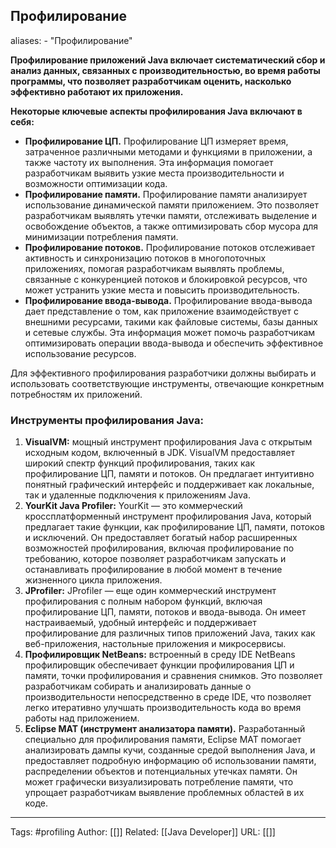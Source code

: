 ## Профилирование
aliases: 
	- "Профилирование"


**Профилирование приложений Java включает систематический сбор и анализ данных, связанных с производительностью, во время работы программы, что позволяет разработчикам оценить, насколько эффективно работают их приложения.**

**Некоторые ключевые аспекты профилирования Java включают в себя:**
- **Профилирование ЦП.** Профилирование ЦП измеряет время, затраченное различными методами и функциями в приложении, а также частоту их выполнения. Эта информация помогает разработчикам выявить узкие места производительности и возможности оптимизации кода.
- **Профилирование памяти.** Профилирование памяти анализирует использование динамической памяти приложением. Это позволяет разработчикам выявлять утечки памяти, отслеживать выделение и освобождение объектов, а также оптимизировать сбор мусора для минимизации потребления памяти.
- **Профилирование потоков.** Профилирование потоков отслеживает активность и синхронизацию потоков в многопоточных приложениях, помогая разработчикам выявлять проблемы, связанные с конкуренцией потоков и блокировкой ресурсов, что может устранить узкие места и повысить производительность.
- **Профилирование ввода-вывода.** Профилирование ввода-вывода дает представление о том, как приложение взаимодействует с внешними ресурсами, такими как файловые системы, базы данных и сетевые службы. Эта информация может помочь разработчикам оптимизировать операции ввода-вывода и обеспечить эффективное использование ресурсов.

Для эффективного профилирования разработчики должны выбирать и использовать соответствующие инструменты, отвечающие конкретным потребностям их приложений.

### Инструменты профилирования Java:
1. **VisualVM:** мощный инструмент профилирования Java с открытым исходным кодом, включенный в JDK. VisualVM предоставляет широкий спектр функций профилирования, таких как профилирование ЦП, памяти и потоков. Он предлагает интуитивно понятный графический интерфейс и поддерживает как локальные, так и удаленные подключения к приложениям Java.
2. **YourKit Java Profiler:** YourKit — это коммерческий кроссплатформенный инструмент профилирования Java, который предлагает такие функции, как профилирование ЦП, памяти, потоков и исключений. Он предоставляет богатый набор расширенных возможностей профилирования, включая профилирование по требованию, которое позволяет разработчикам запускать и останавливать профилирование в любой момент в течение жизненного цикла приложения.
3. **JProfiler:** JProfiler — еще один коммерческий инструмент профилирования с полным набором функций, включая профилирование ЦП, памяти, потоков и ввода-вывода. Он имеет настраиваемый, удобный интерфейс и поддерживает профилирование для различных типов приложений Java, таких как веб-приложения, настольные приложения и микросервисы.
4. **Профилировщик NetBeans:** встроенный в среду IDE NetBeans профилировщик обеспечивает функции профилирования ЦП и памяти, точки профилирования и сравнения снимков. Это позволяет разработчикам собирать и анализировать данные о производительности непосредственно в среде IDE, что позволяет легко итеративно улучшать производительность кода во время работы над приложением.
5. **Eclipse MAT (инструмент анализатора памяти).** Разработанный специально для профилирования памяти, Eclipse MAT помогает анализировать дампы кучи, созданные средой выполнения Java, и предоставляет подробную информацию об использовании памяти, распределении объектов и потенциальных утечках памяти. Он может графически визуализировать потребление памяти, что упрощает разработчикам выявление проблемных областей в их коде.



---
Tags: #profiling
Author: [[]]
Related: [[Java Developer]]
URL: [[]]